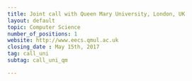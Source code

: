 ```yaml
---
title: Joint call with Queen Mary University, London, UK
layout: default
topic: Computer Science
number_of_positions: 1
website: http://www.eecs.qmul.ac.uk
closing_date : May 15th, 2017
tag: call_uni
subtag: call_uni_qm

---
```

